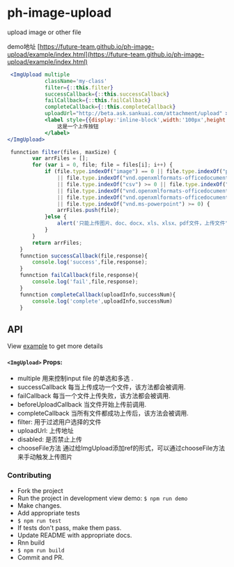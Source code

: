 # ph-image-upload

upload image or other file

demo地址 [https://future-team.github.io/ph-image-upload/example/index.html](https://future-team.github.io/ph-image-upload/example/index.html)


```jsx
 <ImgUpload multiple
            className='my-class'
            filter={::this.filter}
            successCallback={::this.successCallback}
            failCallback={::this.failCallback}
            completeCallback={::this.completeCallback}
            uploadUrl="http://beta.ask.sankuai.com/attachment/upload" >
            <label style={{display:'inline-block',width:'100px',height:'100px'}}>
                这是一个上传按钮
            </label>
</ImgUpload>
```
```js
 funnction filter(files, maxSize) {
        var arrFiles = [];
        for (var i = 0, file; file = files[i]; i++) {
            if (file.type.indexOf("image") == 0 || file.type.indexOf("pdf") >= 0 || file.type.indexOf("msword") >= 0
                || file.type.indexOf("vnd.openxmlformats-officedocument.wordprocessingml.document") >= 0
                || file.type.indexOf("csv") >= 0 || file.type.indexOf("vnd.ms-excel") >= 0
                || file.type.indexOf("vnd.openxmlformats-officedocument.spreadsheetml.sheet") >= 0
                || file.type.indexOf("vnd.openxmlformats-officedocument.presentationml.presentation") >= 0
                || file.type.indexOf("vnd.ms-powerpoint") >= 0) {
                arrFiles.push(file);
            }else {
                alert('只能上传图片、doc、docx、xls、xlsx、pdf文件，上传文件"' + file.name + '"错误。');
            }
        }
        return arrFiles;
    }
    funnction successCallback(file,response){
        console.log('success',file,response);
    }
    funnction failCallback(file,response){
        console.log('fail',file,response);
    }
    funnction completeCallback(uploadInfo,successNum){
        console.log('complete',uploadInfo,successNum)
    }
```

##  API
View [example](/example/src/index.js) to get more details

#### `<ImgUpload>` Props:
- multiple 用来控制input file 的单选和多选 .
- successCallback 每当上传成功一个文件，该方法都会被调用.
- failCallback 每当一个文件上传失败，该方法都会被调用.
- beforeUploadCallback 当文件开始上传前调用.
- completeCallback 当所有文件都成功上传后，该方法会被调用.
- filter: 用于过滤用户选择的文件
- uploadUrl: 上传地址
- disabled: 是否禁止上传
- chooseFile方法 通过给ImgUpload添加ref的形式，可以通过chooseFile方法来手动触发上传图片

### Contributing

- Fork the project
- Run the project in development view demo: `$ npm run demo`
- Make changes.
- Add appropriate tests
- `$ npm run test`
- If tests don't pass, make them pass.
- Update README with appropriate docs.
- Rnn build
- `$ npm run build`
- Commit and PR.


